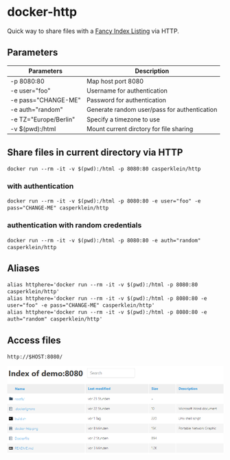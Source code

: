 # docker-http

Quick way to share files with a [Fancy Index Listing](https://github.com/Vestride/fancy-index/) via HTTP.

## Parameters

| Parameters | Description |
| - | - |
| -p 8080:80 | Map host port 8080 |
| -e user="foo" | Username for authentication |
| -e pass="CHANGE-ME" | Password for authentication |
| -e auth="random" | Generate random user/pass for authentication |
| -e TZ="Europe/Berlin" | Specify a timezone to use |
| -v $(pwd):/html | Mount current dirctory for file sharing |

## Share files in current directory via HTTP

    docker run --rm -it -v $(pwd):/html -p 8080:80 casperklein/http

### with authentication
    docker run --rm -it -v $(pwd):/html -p 8080:80 -e user="foo" -e pass="CHANGE-ME" casperklein/http

### authentication with random credentials
    docker run --rm -it -v $(pwd):/html -p 8080:80 -e auth="random" casperklein/http

## Aliases

    alias httphere='docker run --rm -it -v $(pwd):/html -p 8080:80 casperklein/http'
    alias httphere='docker run --rm -it -v $(pwd):/html -p 8080:80 -e user="foo" -e pass="CHANGE-ME" casperklein/http'
    alias httphere='docker run --rm -it -v $(pwd):/html -p 8080:80 -e auth="random" casperklein/http'

## Access files

    http://$HOST:8080/

![Fancy Directory Listing](/docker-http.png)
